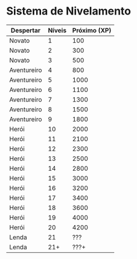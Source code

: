 # Sistema de Nivelamento
| Despertar | Níveis | Próximo (XP)|
| --- | --- | --- |
| Novato | 1 | 100 |
| Novato | 2 | 300 |
| Novato | 3 | 500 |
| Aventureiro | 4 | 800 |
| Aventureiro | 5 | 1000 |
| Aventureiro | 6 | 1100 |
| Aventureiro | 7 | 1300 |
| Aventureiro | 8 | 1500 |
| Aventureiro | 9 | 1800 |
| Herói | 10 | 2000 |
| Herói | 11 | 2100 |
| Herói | 12 | 2300 |
| Herói | 13 | 2500 |
| Herói | 14 | 2800 |
| Herói | 15 | 3000 |
| Herói | 16 | 3200 |
| Herói | 17 | 3400 |
| Herói | 18 | 3600 |
| Herói | 19 | 4000 |
| Herói | 20 | 4200 |
| Lenda | 21 | ??? |
| Lenda | 21+ | ???+ |
